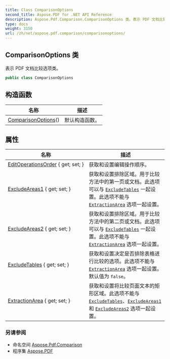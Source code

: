```yaml
---
title: Class ComparisonOptions
second_title: Aspose.PDF for .NET API Reference
description: Aspose.Pdf.Comparison.ComparisonOptions 类。表示 PDF 文档比较选项类
type: docs
weight: 3150
url: /zh/net/aspose.pdf.comparison/comparisonoptions/
---
```

## ComparisonOptions 类

表示 PDF 文档比较选项类。

```csharp
public class ComparisonOptions
```

## 构造函数

| 名称 | 描述 |
| --- | --- |
| [ComparisonOptions](comparisonoptions/)() | 默认构造函数。 |

## 属性

| 名称 | 描述 |
| --- | --- |
| [EditOperationsOrder](../../aspose.pdf.comparison/comparisonoptions/editoperationsorder/) { get; set; } | 获取和设置编辑操作顺序。 |
| [ExcludeAreas1](../../aspose.pdf.comparison/comparisonoptions/excludeareas1/) { get; set; } | 获取和设置排除区域。用于比较方法中的第一页或文档。此选项可以与 [`ExcludeTables`](./excludetables/) 一起设置。此选项不能与 [`ExtractionArea`](./extractionarea/) 选项一起设置。 |
| [ExcludeAreas2](../../aspose.pdf.comparison/comparisonoptions/excludeareas2/) { get; set; } | 获取和设置排除区域。用于比较方法中的第二页或文档。此选项可以与 [`ExcludeTables`](./excludetables/) 一起设置。此选项不能与 [`ExtractionArea`](./extractionarea/) 选项一起设置。 |
| [ExcludeTables](../../aspose.pdf.comparison/comparisonoptions/excludetables/) { get; set; } | 获取和设置决定是否排除表格进行比较的选项。此选项不能与 [`ExtractionArea`](./extractionarea/) 选项一起设置。默认值为 `false`。 |
| [ExtractionArea](../../aspose.pdf.comparison/comparisonoptions/extractionarea/) { get; set; } | 获取和设置将比较页面文本的矩形区域。此选项不能与 [`ExcludeTables`](./excludetables/)、[`ExcludeAreas1`](./excludeareas1/) 和 [`ExcludeAreas2`](./excludeareas2/) 选项一起设置。 |

### 另请参阅

* 命名空间 [Aspose.Pdf.Comparison](../../aspose.pdf.comparison/)
* 程序集 [Aspose.PDF](../../)